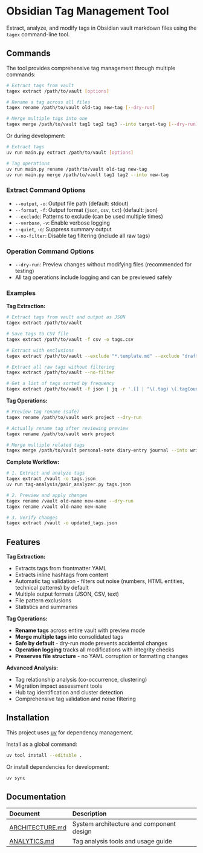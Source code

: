 # Obsidian Tag Management Tool

Extract, analyze, and modify tags in Obsidian vault markdown files using the `tagex` command-line tool.

## Commands

The tool provides comprehensive tag management through multiple commands:

```bash
# Extract tags from vault
tagex extract /path/to/vault [options]

# Rename a tag across all files
tagex rename /path/to/vault old-tag new-tag [--dry-run]

# Merge multiple tags into one
tagex merge /path/to/vault tag1 tag2 tag3 --into target-tag [--dry-run]

```

Or during development:
```bash
# Extract tags
uv run main.py extract /path/to/vault [options]

# Tag operations
uv run main.py rename /path/to/vault old-tag new-tag
uv run main.py merge /path/to/vault tag1 tag2 --into new-tag
```

### Extract Command Options

- `--output`, `-o`: Output file path (default: stdout)
- `--format`, `-f`: Output format (`json`, `csv`, `txt`) (default: json)
- `--exclude`: Patterns to exclude (can be used multiple times)
- `--verbose`, `-v`: Enable verbose logging
- `--quiet`, `-q`: Suppress summary output
- `--no-filter`: Disable tag filtering (include all raw tags)

### Operation Command Options

- `--dry-run`: Preview changes without modifying files (recommended for testing)
- All tag operations include logging and can be previewed safely

### Examples

**Tag Extraction:**
```bash
# Extract tags from vault and output as JSON
tagex extract /path/to/vault

# Save tags to CSV file
tagex extract /path/to/vault -f csv -o tags.csv

# Extract with exclusions
tagex extract /path/to/vault --exclude "*.template.md" --exclude "drafts/*"

# Extract all raw tags without filtering
tagex extract /path/to/vault --no-filter

# Get a list of tags sorted by frequency
tagex extract /path/to/vault -f json | jq -r '.[] | "\(.tag) \(.tagCount)"'
```

**Tag Operations:**
```bash
# Preview tag rename (safe)
tagex rename /path/to/vault work project --dry-run

# Actually rename tag after reviewing preview
tagex rename /path/to/vault work project

# Merge multiple related tags
tagex merge /path/to/vault personal-note diary-entry journal --into writing

```

**Complete Workflow:**
```bash
# 1. Extract and analyze tags
tagex extract /vault -o tags.json
uv run tag-analysis/pair_analyzer.py tags.json

# 2. Preview and apply changes
tagex rename /vault old-name new-name --dry-run
tagex rename /vault old-name new-name

# 3. Verify changes
tagex extract /vault -o updated_tags.json
```

## Features

**Tag Extraction:**

- Extracts tags from frontmatter YAML
- Extracts inline hashtags from content
- Automatic tag validation - filters out noise (numbers, HTML entities, technical patterns) by default
- Multiple output formats (JSON, CSV, text)
- File pattern exclusions
- Statistics and summaries

**Tag Operations:**

- **Rename tags** across entire vault with preview mode
- **Merge multiple tags** into consolidated tags
- **Safe by default** - dry-run mode prevents accidental changes
- **Operation logging** tracks all modifications with integrity checks
- **Preserves file structure** - no YAML corruption or formatting changes

**Advanced Analysis:**

- Tag relationship analysis (co-occurrence, clustering)
- Migration impact assessment tools
- Hub tag identification and cluster detection
- Comprehensive tag validation and noise filtering

## Installation

This project uses [uv](https://docs.astral.sh/uv/) for dependency management.

Install as a global command:
```bash
uv tool install --editable .
```

Or install dependencies for development:
```bash
uv sync
```


## Documentation

| Document | Description |
| :----------|:-------------|
| [ARCHITECTURE.md](doc/ARCHITECTURE.md) | System architecture and component design |
| [ANALYTICS.md](doc/ANALYTICS.md) | Tag analysis tools and usage guide |

